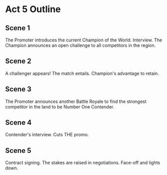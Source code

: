 # Act 5 Outline

## Scene 1

The Promoter introduces the current Champion of the World. Interview. The Champion announces an open challenge to all competitors in the region.

## Scene 2

A challenger appears! The match entails. Champion's advantage to retain.

## Scene 3

The Promoter announces another Battle Royale to find the strongest competitor in the land to be Number One Contender.

## Scene 4

Contender's interview. Cuts THE promo.

## Scene 5

Contract signing. The stakes are raised in negotiations. Face-off and lights down.
